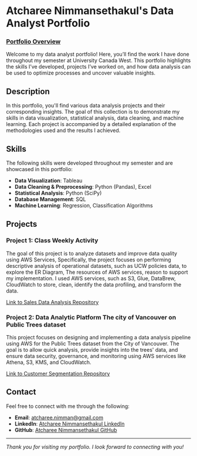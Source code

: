 # Atcharee Nimmansethakul's Data Analyst Portfolio

### [Portfolio Overview](https://your-portfolio-link.github.io)
Welcome to my data analyst portfolio! Here, you’ll find the work I have done throughout my semester at University Canada West. This portfolio highlights the skills I’ve developed, projects I’ve worked on, and how data analysis can be used to optimize processes and uncover valuable insights.

## Description
In this portfolio, you'll find various data analysis projects and their corresponding insights. The goal of this collection is to demonstrate my skills in data visualization, statistical analysis, data cleaning, and machine learning. Each project is accompanied by a detailed explanation of the methodologies used and the results I achieved.

## Skills
The following skills were developed throughout my semester and are showcased in this portfolio:

- **Data Visualization**: Tableau
- **Data Cleaning & Preprocessing**: Python (Pandas), Excel
- **Statistical Analysis**: Python (SciPy)
- **Database Management**: SQL
- **Machine Learning**: Regression, Classification Algorithms

## Projects

### Project 1: Class Weekly Activity
The goal of this project is to analyze datasets and improve data quality using AWS Services, Specifically, the project focuses on performing descriptive analysis of operational datasets, such as UCW policies data, to explore the ER Diagram, The resources of AWS services, reason to support my implementation.
I used AWS services, such as S3, Glue, DataBrew, CloudWatch to store, clean, identify the data profiling, and transform the data.

[Link to Sales Data Analysis Repository](https://github.com/yourusername/sales-data-analysis)

### Project 2: Data Analytic Platform The city of Vancouver on Public Trees dataset
This project focuses on designing and implementing a data analysis pipeline using AWS for the Public Trees dataset from the City of Vancouver. The goal is to allow quick analysis, provide insights into the trees' data, and ensure data security, governance, and monitoring using AWS services like Athena, S3, KMS, and CloudWatch.

[Link to Customer Segmentation Repository](https://github.com/yourusername/customer-segmentation)


## Contact
Feel free to connect with me through the following:
- **Email**: [atcharee.nimman@gmail.com](mailto:atcharee.nimman@gmail.com/)
- **LinkedIn**: [Atcharee Nimmansethakul LinkedIn](https://www.linkedin.com/in/atcharee-nim/)
- **GitHub**: [Atcharee Nimmansethakul GitHub](https://atchareen.github.io/data-analyst-atcharee/)

---

*Thank you for visiting my portfolio. I look forward to connecting with you!*

